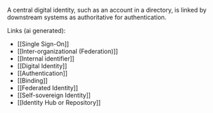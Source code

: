 A central digital identity, such as an account in a directory, is linked by downstream systems as authoritative for authentication.

Links (ai generated):
 - [[Single Sign-On]]
 - [[Inter-organizational (Federation)]]
 - [[Internal identifier]]
 - [[Digital Identity]]
 - [[Authentication]]
 - [[Binding]]
 - [[Federated Identity]]
 - [[Self-sovereign Identity]]
 - [[Identity Hub or Repository]]
